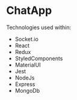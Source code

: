 # ChatApp
Technologies used within:
- Socket.io 
- React  
- Redux
- StyledComponents
- MaterialUI
- Jest
- NodeJs 
- Express 
- MongoDb
